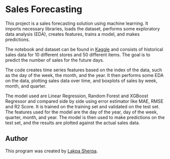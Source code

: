 # Sales Forecasting
This project is a sales forecasting solution using machine learning. It imports necessary libraries, loads the dataset, performs some exploratory data analysis (EDA), creates features, trains a model, and makes predictions.

The notebook and dataset can be found in [Kaggle](https://www.kaggle.com/code/sherpalakpa18/sales-forecasting-using-lr-rf-and-xgboost) and consists of historical sales data for 10 different stores and 50 different items. The goal is to predict the number of sales for the future days.

The code creates time series features based on the index of the data, such as the day of the week, the month, and the year. It then performs some EDA on the data, plotting sales data over time, and boxplots of sales by week, month, and quarter.

The model used are Linear Regression, Random Forest and XGBoost Regressor and compared side by side using error estimator like MAE, RMSE and R2 Score. It is trained on the training set and validated on the test set. The features used for the model are the day of the year, day of the week, quarter, month, and year. The model is then used to make predictions on the test set, and the results are plotted against the actual sales data.

## Author
This program was created by [Lakpa Sherpa](https://slakpa.com.np).
